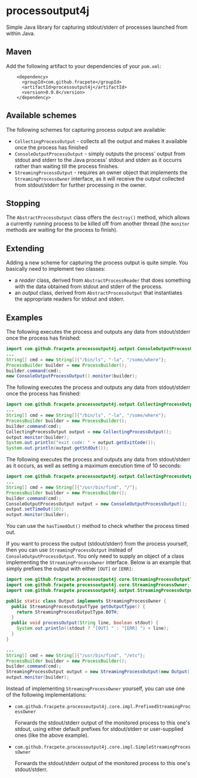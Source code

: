 # processoutput4j
Simple Java library for capturing stdout/stderr of processes launched from within Java.

## Maven
Add the following artifact to your dependencies of your `pom.xml`:

```
    <dependency>
      <groupId>com.github.fracpete</groupId>
      <artifactId>processoutput4j</artifactId>
      <version>0.0.8</version>
    </dependency>
```

## Available schemes
The following schemes for capturing process output are available:
* `CollectingProcessOutput` - collects all the output and makes it available
  once the process has finished
* `ConsoleOutputProcessOutput` - simply outputs the process' output from
  stdout and stderr to the Java process' stdout and stderr as it occurrs
  rather than waiting till the process finishes.
* `StreamingProcessOutput` - requires an owner object that implements the
  `StreamingProcessOwner` interface, as it will receive the output collected
  from stdout/stderr for further processing in the owner.

## Stopping
The `AbstractProcessOutput` class offers the `destroy()` method, which
allows a currently running process to be killed off from another thread
(the `monitor` methods are waiting for the process to finish).

## Extending
Adding a new scheme for capturing the process output is quite simple. You
basically need to implement two classes:
* a *reader* class, derived from `AbstractProcessReader` that does something 
  with the data obtained from stdout and stderr of the process.
* an *output* class, derived from `AbstractProcessOutput` that instantiates
  the appropriate readers for stdout and stderr.

## Examples
The following executes the process and outputs any data from stdout/stderr
once the process has finished:
```java
import com.github.fracpete.processoutput4j.output.ConsoleOutputProcessOutput;
...
String[] cmd = new String[]{"/bin/ls", "-la", "/some/where"};
ProcessBuilder builder = new ProcessBuilder();
builder.command(cmd);
new ConsoleOutputProcessOutput().monitor(builder);
```

The following executes the process and outputs any data from stdout/stderr
once the process has finished:
```java
import com.github.fracpete.processoutput4j.output.CollectingProcessOutput;
...
String[] cmd = new String[]{"/bin/ls", "-la", "/some/where"};
ProcessBuilder builder = new ProcessBuilder();
builder.command(cmd);
CollectingProcessOutput output = new CollectingProcessOutput();
output.monitor(builder);
System.out.println("exit code: " + output.getExitCode());
System.out.println(output.getStdOut());
```

The following executes the process and outputs any data from stdout/stderr
as it occurs, as well as setting a maximum execution time of 10 seconds:
```java
import com.github.fracpete.processoutput4j.output.CollectingProcessOutput;
...
String[] cmd = new String[]{"/usr/bin/find", "/"};
ProcessBuilder builder = new ProcessBuilder();
builder.command(cmd);
ConsoleOutputProcessOutput output = new ConsoleOutputProcessOutput();
output.setTimeOut(10);
output.monitor(builder);
```
You can use the `hasTimedOut()` method to check whether the process timed out.

If you want to process the output (stdout/stderr) from the process
yourself, then you can use `StreamingProcessOutput` instead of 
`ConsoleOutputProcessOutput`. You only need to supply an object of a class
implementing the `StreamingProcessOwner` interface. Below is an example
that simply prefixes the output with either `[OUT]` or `[ERR]`: 

```java
import com.github.fracpete.processoutput4j.core.StreamingProcessOutputType;
import com.github.fracpete.processoutput4j.core.StreamingProcessOwner;
import com.github.fracpete.processoutput4j.output.StreamingProcessOutput;

public static class Output implements StreamingProcessOwner {
  public StreamingProcessOutputType getOutputType() {
    return StreamingProcessOutputType.BOTH;
  }
  public void processOutput(String line, boolean stdout) {
    System.out.println((stdout ? "[OUT] " : "[ERR] ") + line);
  }
}

...
String[] cmd = new String[]{"/usr/bin/find", "/etc"};
ProcessBuilder builder = new ProcessBuilder();
builder.command(cmd);
StreamingProcessOutput output = new StreamingProcessOutput(new Output());
output.monitor(builder);
```

Instead of implementing `StreamingProcessOwner` yourself, you can use one
of the following implementations:

* `com.github.fracpete.processoutput4j.core.impl.PrefixedStreamingProcessOwner`

  Forwards the stdout/stderr output of the monitored process to this one's
  stdout, using either default prefixes for stdout/stderr or user-supplied
  ones (like the above example).

* `com.github.fracpete.processoutput4j.core.impl.SimpleStreamingProcessOwner`

  Forwards the stdout/stderr output of the monitored process to this one's 
  stdout/stderr.
